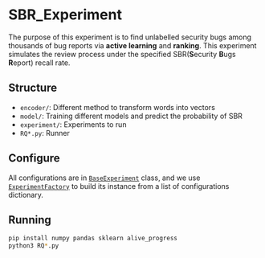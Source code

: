 # SBR_Experiment

The  purpose of this experiment is to find unlabelled security bugs among thousands of bug reports via **active learning** and **ranking**. This experiment simulates the review process under the specified SBR(**S**ecurity **B**ugs **R**eport) recall rate.

## Structure

- `encoder/`: Different method to transform words into vectors
- `model/`: Training different models and predict the probability of SBR
- `experiment/`: Experiments to run
- `RQ*.py`: Runner

## Configure

All configurations are in [`BaseExperiment`](./experiment/BaseExperiment.py) class, and we use [`ExperimentFactory`](./experiment/ExperimentFactory.py) to build its instance from a list of configurations dictionary.

## Running

```bash
pip install numpy pandas sklearn alive_progress
python3 RQ*.py
```



